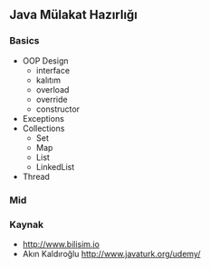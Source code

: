## Java Mülakat Hazırlığı

### Basics

- OOP Design
  - interface
  - kalıtım
  - overload
  - override
  - constructor
- Exceptions
- Collections
  - Set
  - Map
  - List
  - LinkedList
- Thread

### Mid

### Kaynak
- http://www.bilisim.io
- Akın Kaldıroğlu http://www.javaturk.org/udemy/